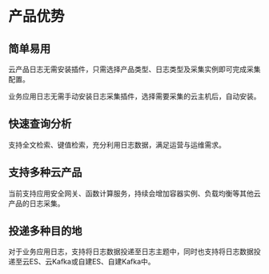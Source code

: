 # 产品优势

## 简单易用 
云产品日志无需安装插件，只需选择产品类型、日志类型及采集实例即可完成采集配置。

业务应用日志无需手动安装日志采集插件，选择需要采集的云主机后，自动安装。

## 快速查询分析 
支持全文检索、键值检索，充分利用日志数据，满足运营与运维需求。  

## 支持多种云产品
当前支持应用安全网关、函数计算服务，持续会增加容器实例、负载均衡等其他云产品的日志采集。

## 投递多种目的地
对于业务应用日志，支持将日志数据投递至日志主题中，同时也支持将日志数据投递至云ES、云Kafka或自建ES、自建Kafka中。
